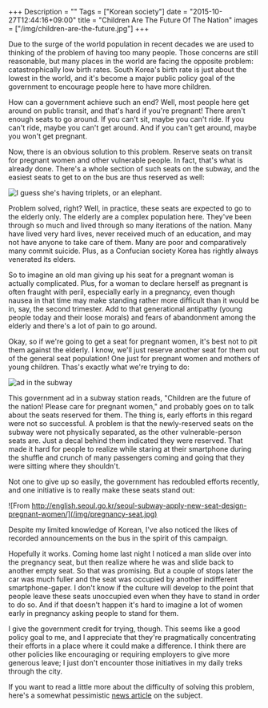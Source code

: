 +++
Description = ""
Tags = ["Korean society"]
date = "2015-10-27T12:44:16+09:00"
title = "Children Are The Future Of The Nation"
images = ["/img/children-are-the-future.jpg"]
+++

Due to the surge of the world population in recent decades we are used to thinking of the problem of having too many people. Those concerns are still reasonable, but many places in the world are facing the opposite problem: catastrophically low birth rates. South Korea's birth rate is just about the lowest in the world, and it's become a major public policy goal of the government to encourage people here to have more children.

How can a government achieve such an end? Well, most people here get around on public transit, and that's hard if you're pregnant! There aren't enough seats to go around. If you can't sit, maybe you can't ride. If you can't ride, maybe you can't get around. And if you can't get around, maybe you won't get pregnant.

Now, there is an obvious solution to this problem. Reserve seats on transit for pregnant women and other vulnerable people. In fact, that's what is already done. There's a whole section of such seats on the subway, and the easiest seats to get to on the bus are thus reserved as well:

![I guess she's having triplets, or an elephant.](/img/vulnerable.jpg)

Problem solved, right? Well, in practice, these seats are expected to go to the elderly only. The elderly are a complex population here. They've been through so much and lived through so many iterations of the nation. Many have lived very hard lives, never received much of an education, and may not have anyone to take care of them. Many are poor and comparatively many commit suicide. Plus, as a Confucian society Korea has rightly always venerated its elders.

So to imagine an old man giving up his seat for a pregnant woman is actually complicated. Plus, for a woman to declare herself as pregnant is often fraught with peril, especially early in a pregnancy, even though nausea in that time may make standing rather more difficult than it would be in, say, the second trimester. Add to that generational antipathy (young people today and their loose morals) and fears of abandonment among the elderly and there's a lot of pain to go around.

Okay, so if we're going to get a seat for pregnant women, it's best not to pit them against the elderly. I know, we'll just reserve another seat for them out of the general seat population! One just for pregnant women and mothers of young children. Thas's exactly what we're trying to do:

![ad in the subway](/img/children-are-the-future.jpg)

This government ad in a subway station reads, "Children are the future of the nation! Please care for pregnant women," and probably goes on to talk about the seats reserved for them. The thing is, early efforts in this regard were not so successful. A problem is that the newly-reserved seats on the subway were not physically separated, as the other vulnerable-person seats are. Just a decal behind them indicated they were reserved. That made it hard for people to realize while staring at their smartphone during the shuffle and crunch of many passengers coming and going that they were sitting where they shouldn't.

Not one to give up so easily, the government has redoubled efforts recently, and one initiative is to really make these seats stand out:

![From http://english.seoul.go.kr/seoul-subway-apply-new-seat-design-pregnant-women/](/img/pregnancy-seat.jpg)

Despite my limited knowledge of Korean, I've also noticed the likes of recorded announcements on the bus in the spirit of this campaign.

Hopefully it works. Coming home last night I noticed a man slide over into the pregnancy seat, but then realize where he was and slide back to another empty seat. So that was promising. But a couple of stops later the car was much fuller and the seat was occupied by another indifferent smartphone-gaper. I don't know if the culture will develop to the point that people leave these seats unoccupied even when they have to stand in order to do so. And if that doesn't happen it's hard to imagine a lot of women early in pregnancy asking people to stand for them.

I give the government credit for trying, though. This seems like a good policy goal to me, and I appreciate that they're pragmatically concentrating their efforts in a place where it could make a difference. I think there are other policies like encouraging or requiring employers to give more generous leave; I just don't encounter those initiatives in my daily treks through the city.

If you want to read a little more about the difficulty of solving this problem, here's a somewhat pessimistic [news article](http://www.koreaherald.com/view.php?ud=20151004000341) on the subject.
